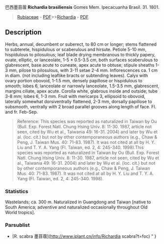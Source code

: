 巴西墨苜蓿 **Richardia brasiliensis** Gomes Mem. Ipecacuanha Brasil. 31. 1801.

> [Rubiaceae](http://www.iplant.cn/info/Rubiaceae?t=foc) - [PDF](http://www.iplant.cn/foc/pdf/Rubiaceae.pdf)>>[Richardia](http://www.iplant.cn/info/Richardia?t=foc) - [PDF](http://www.iplant.cn/foc/pdf/Richardia.pdf)

## Description

Herbs, annual, decumbent or suberect, to 80 cm or longer; stems flattened to subterete, hispidulous or scaberulous and hirsute. Petiole 5-10 mm, hispidulous to pilosulous; leaf blade drying membranous to thickly papery, ovate, elliptic, or lanceolate, 1-5 × 0.5-3.5 cm, both surfaces scaberulous to glabrescent, base acute to cuneate, apex acute to obtuse; stipule sheaths 1-3 mm, pilose to pilosulous, with 3-11 setae 2-4 mm. Inflorescences ca. 1 cm in diam. (not including leaflike bracts or subtending leaves). Calyx with ovary portion obovoid, 1-1.5 mm, densely papillose or hispidulous to smooth; lobes 6, lanceolate or narrowly lanceolate, 1.5-3.5 mm, glabrescent, margins ciliate, apex acute. Corolla white, glabrous inside and outside; tube 3-8 mm; lobes 6, 1-3 mm. Fruit with mericarps 3, ellipsoid to obovoid, laterally somewhat dorsiventrally flattened, 2-3 mm, dorsally papillose to subsmooth, ventrally with 2 broad parallel grooves along length of face. Fl. and fr. Feb-Sep.

> Reference: 
> This species was reported as naturalized in Taiwan by Ou (Bull. Exp. Forest Natl. Chung Hsing Univ. 8: 11-30. 1987, article not seen, cited by Wu et al., Taiwania 49: 16-31. 2004) and later by Wu et al. (loc. cit.) but not by other contemporaneous authors (e.g., Chaw & Peng, J. Taiwan Mus. 40: 71-83. 1987). It was not cited at all by H. Y. Liu and T. Y. A. Yang (Fl. Taiwan, ed. 2, 4: 245-340. 1998).This species was reported as naturalized in Taiwan by Ou (Bull. Exp. Forest Natl. Chung Hsing Univ. 8: 11-30. 1987, article not seen, cited by Wu et al., Taiwania 49: 16-31. 2004) and later by Wu et al. (loc. cit.) but not by other contemporaneous authors (e.g., Chaw & Peng, J. Taiwan Mus. 40: 71-83. 1987). It was not cited at all by H. Y. Liu and T. Y. A. Yang (Fl. Taiwan, ed. 2, 4: 245-340. 1998).

### Statistics
Wastelands; ca. 300 m. Naturalized in Guangdong and Taiwan [native to South America; adventive and naturalized occasionally throughout Old World tropics].

### Parsublist

* [R.  scabra  墨苜蓿](http://www.iplant.cn/info/Richardia scabra?t=foc)
"
}